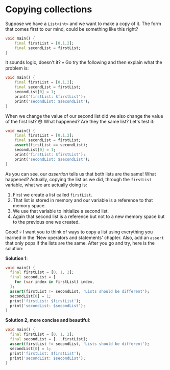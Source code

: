 # Copying collections

Suppose we have a `List<int>` and we want to make a copy of it. The form that comes first to our mind, could be something like this right?

```dart
void main() {
    final firstList = [0,1,2];
    final secondList = firstList;
}
```

It sounds logic, doesn't it? 💀 Go try the following and then explain what the problem is:

```dart
void main() {
    final firstList = [0,1,2];
    final secondList = firstList;
    secondList[0] = 1;
    print('firstList: $firstList');
    print('secondList: $secondList');
}
```

When we change the value of our second list did we also change the value of the first list? 😳 What happened? Are they the same list? Let's test it:

```dart
void main() {
    final firstList = [0,1,2];
    final secondList = firstList;
    assert(firstList == secondList);
    secondList[0] = 1;
    print('firstList: $firstList');
    print('secondList: $secondList');
}
```

As you can see, our _assertion_ tells us that both lists are the same! What happened? Actually, copying the list as we did, through the `firstList` variable, what we are actually doing is:

1. First we create a list called `firstList`.
2. That list is stored in memory and our variable is a reference to that memory space.
3. We use that variable to initialize a second list.
4. Again that second list is a reference but not to a new memory space but to the previous one we created.

Good! 💀 I want you to think of ways to copy a list using everything you learned in the 'New operators and statements' chapter. Also, add an `assert` that only pops if the lists are the same. After you go and try, here is the solution:

__Solution 1__:

```dart
void main() {
  final firstList = [0, 1, 2];
  final secondList = [
    for (var index in firstList) index,
  ];
  assert(firstList != secondList, 'Lists should be different');
  secondList[0] = 1;
  print('firstList: $firstList');
  print('secondList: $secondList');
}
```

__Solution 2, more concise and beautiful__:

```dart
void main() {
  final firstList = [0, 1, 2];
  final secondList = [...firstList];
  assert(firstList != secondList, 'Lists should be different');
  secondList[0] = 1;
  print('firstList: $firstList');
  print('secondList: $secondList');
}
```

